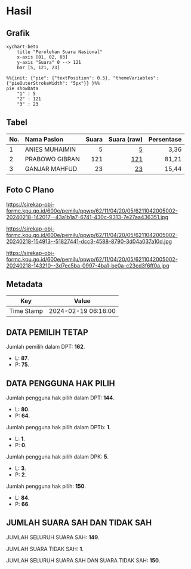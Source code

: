 # Hasil

## Grafik

```mermaid
xychart-beta
    title "Perolehan Suara Nasional"
    x-axis [01, 02, 03]
    y-axis "Suara" 0 --> 121
    bar [5, 121, 23]
```

```mermaid
%%{init: {"pie": {"textPosition": 0.5}, "themeVariables": {"pieOuterStrokeWidth": "5px"}} }%%
pie showData
    "1" : 5
    "2" : 121
    "3" : 23
```

## Tabel

| No. | Nama Paslon    | Suara | Suara (raw) | Persentase |
|:--- |:-------------- | -----:| -----------:| ----------:|
| 1   | ANIES MUHAIMIN | 5     | [5][p-1]    | 3,36       |
| 2   | PRABOWO GIBRAN | 121   | [121][p-2]  | 81,21      |
| 3   | GANJAR MAHFUD  | 23    | [23][p-3]   | 15,44      |


[p-1]: https://github.com/gigit-pemilu/pemilu-2024/blob/main/pilpres/hitung-suara/sub/62-kalimantan-tengah/sub/11-pulang-pisau/sub/04-banama-tingang/sub/2005-hanua/sub/002-tps/sub/paslon-1.txt
[p-2]: https://github.com/gigit-pemilu/pemilu-2024/blob/main/pilpres/hitung-suara/sub/62-kalimantan-tengah/sub/11-pulang-pisau/sub/04-banama-tingang/sub/2005-hanua/sub/002-tps/sub/paslon-2.txt
[p-3]: https://github.com/gigit-pemilu/pemilu-2024/blob/main/pilpres/hitung-suara/sub/62-kalimantan-tengah/sub/11-pulang-pisau/sub/04-banama-tingang/sub/2005-hanua/sub/002-tps/sub/paslon-3.txt

## Foto C Plano

https://sirekap-obj-formc.kpu.go.id/600e/pemilu/ppwp/62/11/04/20/05/6211042005002-20240218-142017--43a1b1a7-6741-430c-9313-7e27aa436351.jpg

https://sirekap-obj-formc.kpu.go.id/600e/pemilu/ppwp/62/11/04/20/05/6211042005002-20240218-154913--51827441-dcc3-4588-8790-3d04a037a10d.jpg

https://sirekap-obj-formc.kpu.go.id/600e/pemilu/ppwp/62/11/04/20/05/6211042005002-20240218-143210--3d7ec5ba-0997-4ba1-be0a-c23cd3f6ff0a.jpg


## Metadata

| Key        | Value               |
| ---------- | ------------------- |
| Time Stamp | 2024-02-19 06:16:00 |


## DATA PEMILIH TETAP

Jumlah pemilih dalam DPT: **162**.
 * L: **87**.
 * P: **75**.

## DATA PENGGUNA HAK PILIH

Jumlah pengguna hak pilih dalam DPT: **144**.
 * L: **80**.
 * P: **64**.

Jumlah pengguna hak pilih dalam DPTb: **1**.
 * L: **1**.
 * P: **0**.

Jumlah pengguna hak pilih dalam DPK: **5**.
 * L: **3**.
 * P: **2**.

Jumlah pengguna hak pilih: **150**.
 * L: **84**.
 * P: **66**.

## JUMLAH SUARA SAH DAN TIDAK SAH

JUMLAH SELURUH SUARA SAH: **149**.

JUMLAH SUARA TIDAK SAH: **1**.

JUMLAH SELURUH SUARA SAH DAN SUARA TIDAK SAH: **150**.


